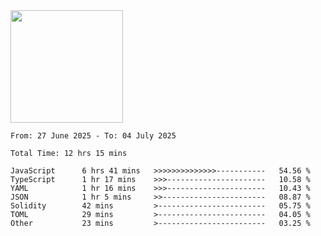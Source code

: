 <img height="180em" src="https://github-readme-stats-eight-theta.vercel.app/api?username=bkundev&show_icons=true&theme=radical&include_all_commits=true&count_private=true"/>
<!--START_SECTION:waka-->

```all_time
From: 27 June 2025 - To: 04 July 2025

Total Time: 12 hrs 15 mins

JavaScript      6 hrs 41 mins   >>>>>>>>>>>>>>-----------   54.56 %
TypeScript      1 hr 17 mins    >>>----------------------   10.58 %
YAML            1 hr 16 mins    >>>----------------------   10.43 %
JSON            1 hr 5 mins     >>-----------------------   08.87 %
Solidity        42 mins         >------------------------   05.75 %
TOML            29 mins         >------------------------   04.05 %
Other           23 mins         >------------------------   03.25 %
```

<!--END_SECTION:waka-->
